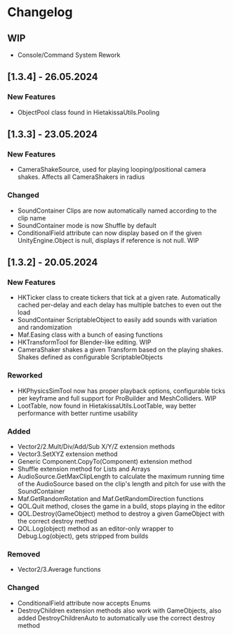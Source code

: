 # Changelog

## WIP

- Console/Command System Rework



## [1.3.4] - 26.05.2024

### New Features
- ObjectPool class found in HietakissaUtils.Pooling



## [1.3.3] - 23.05.2024

### New Features

- CameraShakeSource, used for playing looping/positional camera shakes. Affects all CameraShakers in radius

### Changed

- SoundContainer Clips are now automatically named according to the clip name
- SoundContainer mode is now Shuffle by default
- ConditionalField attribute can now display based on if the given UnityEngine.Object is null, displays if reference is not null. WIP



## [1.3.2] - 20.05.2024

### New Features

- HKTicker class to create tickers that tick at a given rate. Automatically cached per-delay and each delay has multiple batches to even out the load
- SoundContainer ScriptableObject to easily add sounds with variation and randomization
- Maf.Easing class with a bunch of easing functions
- HKTransformTool for Blender-like editing. WIP
- CameraShaker shakes a given Transform based on the playing shakes. Shakes defined as configurable ScriptableObjects

### Reworked

- HKPhysicsSimTool now has proper playback options, configurable ticks per keyframe and full support for ProBuilder and MeshColliders. WIP
- LootTable, now found in HietakissaUtils.LootTable, way better performance with better runtime usability


### Added

- Vector2/2.Mult/Div/Add/Sub X/Y/Z extension methods
- Vector3.SetXYZ extension method
- Generic Component.CopyTo(Component) extension method
- Shuffle extension method for Lists and Arrays
- AudioSource.GetMaxClipLength to calculate the maximum running time of the AudioSource based on the clip's length and pitch for use with the SoundContainer
- Maf.GetRandomRotation and Maf.GetRandomDirection functions
- QOL.Quit method, closes the game in a build, stops playing in the editor
- QOL.Destroy(GameObject) method to destroy a given GameObject with the correct destroy method
- QOL.Log(object) method as an editor-only wrapper to Debug.Log(object), gets stripped from builds

### Removed

- Vector2/3.Average functions

### Changed

- ConditionalField attribute now accepts Enums
- DestroyChildren extension methods also work with GameObjects, also added DestroyChildrenAuto to automatically use the correct destroy method